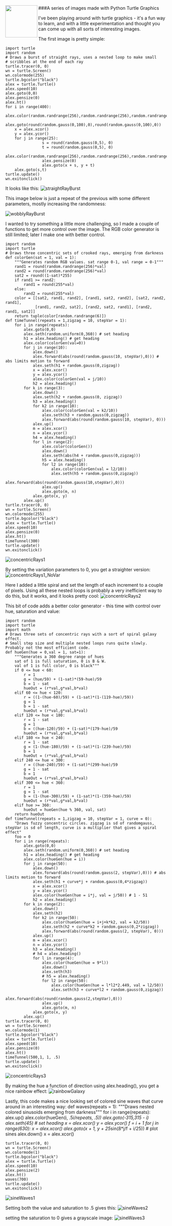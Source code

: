 <img align="left" src="rainbowGalaxy.png" height="100" width="100">
###A series of images made with Python Turtle Graphics

I've been playing around with turtle graphics - it's a fun way to learn, and with a little experimentation and thought you can come up with all sorts of interesting images.

The first image is pretty simple:

	import turtle
	import random
	# Draws a burst of straight rays, uses a nested loop to make small
	# scribbles at the end of each ray
	turtle.tracer(0, 0)
	wn = turtle.Screen()
	wn.colormode(255)
	turtle.bgcolor("black")
	alex = turtle.Turtle()
	alex.speed(10)
	alex.goto(0,0)
	alex.pensize(0)
	alex.ht()
	for i in range(400):
	    alex.color(random.randrange(256),random.randrange(256),random.randrange(256))
	    alex.goto(round(random.gauss(0,100),0),round(random.gauss(0,100),0))
	    x = alex.xcor()
	    y = alex.ycor()
	    for j in range(25):
	                s = round(random.gauss(0,5), 0)
	                t = round(random.gauss(0,5), 0)
	                alex.color(random.randrange(256),random.randrange(256),random.randrange(256))
	                alex.pensize(0)
	                alex.goto(x + s, y + t)
	    alex.goto(s,t)
	turtle.update()
	wn.exitonclick()

It looks like this:
![straightRayBurst](straightRayBurst.png)

This image below is just a repeat of the previous with some different parameters, mostly increasing the randomness:

![wobblyRayBurst](wobblyRayBurst.png)

I wanted to try something a little more challenging, so I made a couple of functions to get more control over the image. 
The RGB color generator is still limited; later I make one with better control.

	import random
	import turtle
	# Draws three concentric sets of crooked rays, emerging from darkness
	def colorGen(sat = 1, val = 1):
	    """Generates random RGB values. sat range 0-1, val range = 0-1"""
	    rand1 = round(random.randrange(256)*val)
	    rand2 = round(random.randrange(256)*val)
	    sat2 = round((1-sat)*255)
	    if rand1 >= rand2:
	        rand1 = round(255*val)
	    else:
	        rand2 = round(255*val)
	    color = [[sat2, rand1, rand2], [rand1, sat2, rand2], [sat2, rand2, rand1],
	             [rand1, rand2, sat2], [rand2, sat2, rand1], [rand2, rand1, sat2]]
	    return tuple(color[random.randrange(6)])
	def timeTunnel(repeats = 1,zigzag = 10, stepVar = 1):
	    for i in range(repeats):
	        alex.goto(0,0)
	        alex.seth(random.uniform(0,360)) # set heading
	        h1 = alex.heading() # get heading
	        alex.color(colorGen(val=0))
	        for j in range(10):
	            alex.down()
	            alex.forward(abs(round(random.gauss(10, stepVar),0))) # abs limits motion to forward
	            alex.seth(h1 + random.gauss(0,zigzag))
	            x = alex.xcor()
	            y = alex.ycor()
	            alex.color(colorGen(val = j/10))
	            h2 = alex.heading()
	        for k in range(3):
	            alex.down()
	            alex.seth(h2 + random.gauss(0, zigzag))
	            h3 = alex.heading()
	            for k2 in range(10):
	                alex.color(colorGen(val = k2/10))
	                alex.seth(h3 + random.gauss(0,zigzag))
	                alex.forward(abs(round(random.gauss(10, stepVar), 0)))
	            alex.up()
	            m = alex.xcor()
	            n = alex.ycor()
	            h4 = alex.heading()
	            for l in range(2):
	                alex.color(colorGen())
	                alex.down()
	                alex.seth(abs(h4 + random.gauss(0,zigzag)))
	                h5 = alex.heading()
	                for l2 in range(10):
	                    alex.color(colorGen(val = l2/10))
	                    alex.seth(h5 + random.gauss(0,zigzag))
	                    alex.forward(abs(round(random.gauss(10,stepVar),0)))
	                alex.up()
	                alex.goto(m, n)
	            alex.goto(x, y)
	        alex.up()
	turtle.tracer(0, 0)
	wn = turtle.Screen()
	wn.colormode(255)
	turtle.bgcolor("black")
	alex = turtle.Turtle()
	alex.speed(10)
	alex.pensize(0)
	alex.ht()
	timeTunnel(300)
	turtle.update()
	wn.exitonclick()

![concentricRays1](concentricRays1.png)

By setting the variation parameters to 0, you get a straighter version:
![concentricRays1_NoVar](concentricRays1_NoVar.png)

Here I added a little spiral and set the length of each increment to a couple of pixels. Using all these nested loops is probably a very inefficient way to do this, but it works, and it looks pretty cool:
![concentricRays2](concentricRays2.png)

This bit of code adds a better color generator - this time with control over hue, saturation and value:

	import random
	import turtle
	import math
	# Draws three sets of concentric rays with a sort of spiral galaxy effect.
	# Small step size and multiple nested loops runs quite slowly. Probably not the most efficient code.
	def hueGen(hue = 0,val = 1, sat=1):
	    """Generates a 360 degree range of hues
	    sat of 1 is full saturation, 0 is B & W.
	    val of 1 is full color, 0 is black"""
	    if 0 <= hue < 60:
	        r = 1
	        g = (hue/59) + (1-sat)*(59-hue)/59
	        b = 1 - sat
	        hueOut = (r*val,g*val,b*val)
	    elif 60 <= hue < 120:
	        r = ((1-(hue-60)/59) + (1-sat)*(1-(119-hue)/59))
	        g = 1
	        b = 1 - sat
	        hueOut = (r*val,g*val,b*val)
	    elif 120 <= hue < 180:
	        r = 1 - sat
	        g = 1
	        b = ((hue-120)/59) + (1-sat)*(179-hue)/59
	        hueOut = (r*val,g*val,b*val)
	    elif 180 <= hue < 240:
	        r = 1 - sat
	        g = (1-(hue-180)/59) + (1-sat)*(1-(239-hue)/59)
	        b = 1
	        hueOut = (r*val,g*val,b*val)
	    elif 240 <= hue < 300:
	        r = ((hue-240)/59) + (1-sat)*(299-hue)/59
	        g = 1 - sat
	        b = 1
	        hueOut = (r*val,g*val,b*val)
	    elif 300 <= hue < 360:
	        r = 1
	        g = 1 - sat
	        b = (1-(hue-300)/59) + (1-sat)*(1-(359-hue)/59)
	        hueOut = (r*val,g*val,b*val)
	    elif hue >= 360:
	        hueOut = hueGen(hue % 360, val, sat)
	    return hueOut
	def timeTunnel(repeats = 1,zigzag = 10, stepVar = 1, curve = 0):
	    "Draws fuzzy concentric circles. zigzag is sd of randomgauss, stepVar is sd of length, curve is a multiplier that gives a spiral effect"
	    foo = 0
	    for i in range(repeats):
	        alex.goto(0,0)
	        alex.seth(random.uniform(0,360)) # set heading
	        h1 = alex.heading() # get heading
	        alex.color(hueGen(hue = i))
	        for j in range(50):
	            alex.down()
	            alex.forward(abs(round(random.gauss(2, stepVar),0))) # abs limits motion to forward
	            alex.seth(h1 + curve*j + random.gauss(0,4*zigzag))
	            x = alex.xcor()
	            y = alex.ycor()
	            alex.color(hueGen(hue = i*j, val = j/50)) # 1 - 51
	            h2 = alex.heading()
	        for k in range(2):
	            alex.down()
	            alex.seth(h2)
	            for k2 in range(50):
	                alex.color(hueGen(hue = i+j+k*k2, val = k2/50))
	                alex.seth(h2 + curve*k2 + random.gauss(0,2*zigzag))
	                alex.forward(abs(round(random.gauss(2, stepVar), 0)))
	            alex.up()
	            m = alex.xcor()
	            n = alex.ycor()
	            h3 = alex.heading()
	            # h4 = alex.heading()
	            for l in range(4):
	                alex.color(hueGen(hue = 9*l))
	                alex.down()
	                alex.seth(h3)
	                # h5 = alex.heading()
	                for l2 in range(50):
	                    alex.color(hueGen(hue = l*l2*2.449, val = l2/50))
	                    alex.seth(h3 + curve*l2 + random.gauss(0,zigzag))
	                    alex.forward(abs(round(random.gauss(2,stepVar),0)))
	                alex.up()
	                alex.goto(m, n)
	            alex.goto(x, y)
	        alex.up()
	turtle.tracer(0, 0)
	wn = turtle.Screen()
	wn.colormode(1)
	turtle.bgcolor("black")
	alex = turtle.Turtle()
	alex.speed(10)
	alex.pensize(0)
	alex.ht()
	timeTunnel(500,1, 1, .5)
	turtle.update()
	wn.exitonclick() 

![concentricRays3](concentricRays3.png)

By making the hue a function of direction using alex.heading(), you get a nice rainbow effect:
![rainbowGalaxy](rainbowGalaxy.png)

Lastly, this code makes a nice looking set of colored sine waves that curve around in an interesting way:
	def waves(repeats = 1):
	    """Draws nested colored sinusoids emerging from darkness"""
	    for i in range(repeats):
	        alex.up()
	        alex.color(hueGen(i, .5*i/repeats, .5))
	        alex.goto(-315,315 - i)
	        alex.seth(45) # set heading
	        x = alex.xcor()
	        y = alex.ycor()
	        f = i + 1
	        for j in range(630):
	            x = alex.xcor()
	            alex.goto(x + 1, y + 25*sin(8*j/f + i/25)) # plot sines
	            alex.down()
	            x = alex.xcor()

	turtle.tracer(0, 0)
	wn = turtle.Screen()
	wn.colormode(1)
	turtle.bgcolor("black")
	alex = turtle.Turtle()
	alex.speed(10)
	alex.pensize(2)
	alex.ht()
	waves(700)
	turtle.update()
	wn.exitonclick()
![sineWaves1](sineWaves1.png)

Setting both the value and saturation to .5 gives this:
![sineWaves2](sineWaves2.png)

setting the saturation to 0 gives a grayscale image:
![sineWaves3](sineWaves3.png)

